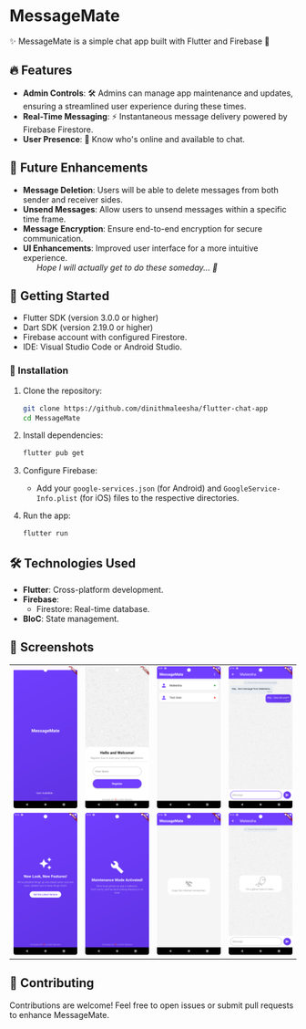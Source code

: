 # MessageMate

✨ MessageMate is a simple chat app built with Flutter and Firebase 💬

## 🔥 Features

- **Admin Controls**: 🛠️ Admins can manage app maintenance and updates, ensuring a streamlined user experience during these times.
- **Real-Time Messaging**: ⚡ Instantaneous message delivery powered by Firebase Firestore.
- **User Presence**: 👤 Know who's online and available to chat.

## 🌟 Future Enhancements

- **Message Deletion**: Users will be able to delete messages from both sender and receiver sides.
- **Unsend Messages**: Allow users to unsend messages within a specific time frame.
- **Message Encryption**: Ensure end-to-end encryption for secure communication.
- **UI Enhancements**: Improved user interface for a more intuitive experience.
<br> &nbsp; &nbsp; &nbsp; *Hope I will actually get to do these someday... 🤞*

## 🚀 Getting Started

- Flutter SDK (version 3.0.0 or higher)
- Dart SDK (version 2.19.0 or higher)
- Firebase account with configured Firestore.
- IDE: Visual Studio Code or Android Studio.

### 🔧 Installation

1. Clone the repository:
   ```bash
   git clone https://github.com/dinithmaleesha/flutter-chat-app
   cd MessageMate
   ```

2. Install dependencies:
   ```bash
   flutter pub get
   ```

3. Configure Firebase:
   - Add your `google-services.json` (for Android) and `GoogleService-Info.plist` (for iOS) files to the respective directories.

4. Run the app:
   ```bash
   flutter run
   ```


## 🛠️ Technologies Used

 - **Flutter**: Cross-platform development.
- **Firebase**:
  - Firestore: Real-time database.
- **BloC**: State management.

## 📸 Screenshots

<table>
<tr>
<td><img src="assets/screenshots/splash-screen.png" alt="Splash Screen" width="200"/></td>
<td><img src="assets/screenshots/register-screen.png" alt="Register Screen" width="200"/></td>
<td><img src="assets/screenshots/home-screen.png" alt="Home Screen" width="200"/></td>
<td><img src="assets/screenshots/chat-screen.png" alt="Chat Screen" width="200"/></td>
</tr>
<tr>
<td><img src="assets/screenshots/update-available.png" alt="Update Available" width="200"/></td>
<td><img src="assets/screenshots/under-maintain.png" alt="Under Maintenance" width="200"/></td>
<td><img src="assets/screenshots/no-internet.png" alt="No Internet" width="200"/></td>
<td><img src="assets/screenshots/chat-screen-2.png" alt="Chat Screen 2" width="200"/></td>
</tr>
</table>


## 🤝 Contributing

Contributions are welcome! Feel free to open issues or submit pull requests to enhance MessageMate.




